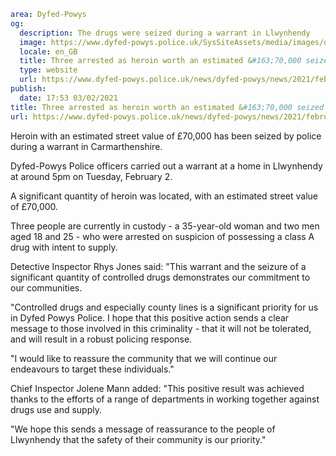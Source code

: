 ```yaml
area: Dyfed-Powys
og:
  description: The drugs were seized during a warrant in Llwynhendy
  image: https://www.dyfed-powys.police.uk/SysSiteAssets/media/images/dyfed-powys/news/stock-images-and-logos/arrest-2.png?crop=(0,15,810,441)&amp;w=600&amp;h=300&amp;scale=both
  locale: en_GB
  title: Three arrested as heroin worth an estimated &#163;70,000 seized in Llwynhendy
  type: website
  url: https://www.dyfed-powys.police.uk/news/dyfed-powys/news/2021/february/three-arrested-as-heroin-worth-an-estimated-70000-seized-in-carmarthenshire/
publish:
  date: 17:53 03/02/2021
title: Three arrested as heroin worth an estimated &#163;70,000 seized in Carmarthenshire | Dyfed-Powys Police
url: https://www.dyfed-powys.police.uk/news/dyfed-powys/news/2021/february/three-arrested-as-heroin-worth-an-estimated-70000-seized-in-carmarthenshire/
```

Heroin with an estimated street value of £70,000 has been seized by police during a warrant in Carmarthenshire.

Dyfed-Powys Police officers carried out a warrant at a home in Llwynhendy at around 5pm on Tuesday, February 2.

A significant quantity of heroin was located, with an estimated street value of £70,000.

Three people are currently in custody - a 35-year-old woman and two men aged 18 and 25 - who were arrested on suspicion of possessing a class A drug with intent to supply.

Detective Inspector Rhys Jones said: "This warrant and the seizure of a significant quantity of controlled drugs demonstrates our commitment to our communities.

"Controlled drugs and especially county lines is a significant priority for us in Dyfed Powys Police. I hope that this positive action sends a clear message to those involved in this criminality - that it will not be tolerated, and will result in a robust policing response.

"I would like to reassure the community that we will continue our endeavours to target these individuals."

Chief Inspector Jolene Mann added: "This positive result was achieved thanks to the efforts of a range of departments in working together against drugs use and supply.

"We hope this sends a message of reassurance to the people of Llwynhendy that the safety of their community is our priority."
